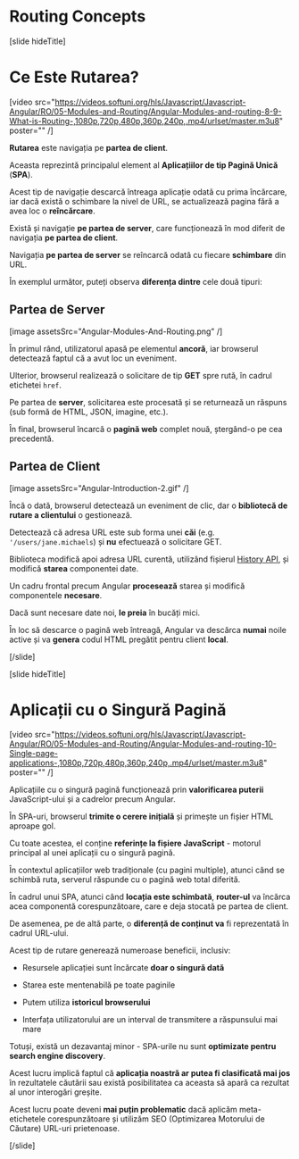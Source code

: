 # Routing Concepts

[slide hideTitle]

# Ce Este Rutarea?

[video src="https://videos.softuni.org/hls/Javascript/Javascript-Angular/RO/05-Modules-and-Routing/Angular-Modules-and-routing-8-9-What-is-Routing-,1080p,720p,480p,360p,240p,.mp4/urlset/master.m3u8" poster="" /]

**Rutarea** este navigația pe **partea de client**. 

Aceasta reprezintă principalul element al **Aplicațiilor de tip Pagină Unică** (**SPA**).

Acest tip de navigație descarcă întreaga aplicație odată cu prima încărcare, iar dacă există o schimbare la nivel de URL, se actualizează pagina fără a avea loc o **reîncărcare**.

Există și navigație **pe partea de server**, care funcționează în mod diferit de navigația **pe partea de client**.

Navigația **pe partea de server** se reîncarcă odată cu fiecare **schimbare** din URL.

În exemplul următor, puteți observa **diferența dintre** cele două tipuri:

## Partea de Server

[image assetsSrc="Angular-Modules-And-Routing.png" /]

În primul rând, utilizatorul apasă pe elementul **ancoră**, iar browserul detectează faptul că a avut loc un eveniment.

Ulterior, browserul realizează o solicitare de tip **GET** spre rută, în cadrul etichetei `href`.

Pe partea de **server**, solicitarea este procesată și se returnează un răspuns (sub formă de HTML, JSON, imagine, etc.).

În final, browserul încarcă o **pagină web** complet nouă, ștergând-o pe cea precedentă.

## Partea de Client

[image assetsSrc="Angular-Introduction-2.gif" /]

Încă o dată, browserul detectează un eveniment de clic, dar o **bibliotecă de rutare a clientului** o gestionează.

Detectează că adresa URL este sub forma unei **căi** (e.g. `'/users/jane.michaels`) și **nu** efectuează o solicitare GET.

Biblioteca modifică apoi adresa URL curentă, utilizând fișierul [History API](https://developer.mozilla.org/en-US/docs/Web/API/History_API), și modifică **starea** componentei date.

Un cadru frontal precum Angular **procesează** starea și modifică componentele **necesare**.

Dacă sunt necesare date noi, **le preia** în bucăți mici.

În loc să descarce o pagină web întreagă, Angular va descărca **numai** noile active și va **genera** codul HTML pregătit pentru client **local**.

[/slide]

[slide hideTitle]

# Aplicații cu o Singură Pagină

[video src="https://videos.softuni.org/hls/Javascript/Javascript-Angular/RO/05-Modules-and-Routing/Angular-Modules-and-routing-10-Single-page-applications-,1080p,720p,480p,360p,240p,.mp4/urlset/master.m3u8" poster="" /]

Aplicațiile cu o singură pagină funcționează prin **valorificarea puterii** JavaScript-ului și a cadrelor precum Angular.

În SPA-uri, browserul **trimite o cerere inițială** și primește un fișier HTML aproape gol.

Cu toate acestea, el conține **referințe la fișiere JavaScript** - motorul principal al unei aplicații cu o singură pagină.

În contextul aplicațiilor web tradiționale (cu pagini multiple), atunci când se schimbă ruta, serverul răspunde cu o pagină web total diferită.

În cadrul unui SPA, atunci când **locația este schimbată**, **router-ul** va încărca acea componentă corespunzătoare, care e deja stocată pe partea de client.

De asemenea, pe de altă parte, o **diferență de conținut va** fi reprezentată în cadrul URL-ului.

Acest tip de rutare generează numeroase beneficii, inclusiv:

- Resursele aplicației sunt încărcate **doar o singură dată**

- Starea este mentenabilă pe toate paginile

- Putem utiliza **istoricul browserului**

- Interfața utilizatorului are un interval de transmitere a răspunsului mai mare

Totuși, există un dezavantaj minor - SPA-urile nu sunt **optimizate pentru search engine discovery**.

Acest lucru implică faptul că **aplicația noastră ar putea fi clasificată mai jos** în rezultatele căutării sau există posibilitatea ca aceasta să apară ca rezultat al unor interogări greșite.

Acest lucru poate deveni **mai puțin problematic** dacă aplicăm meta-etichetele corespunzătoare și utilizăm SEO (Optimizarea Motorului de Căutare) URL-uri prietenoase.

[/slide]

